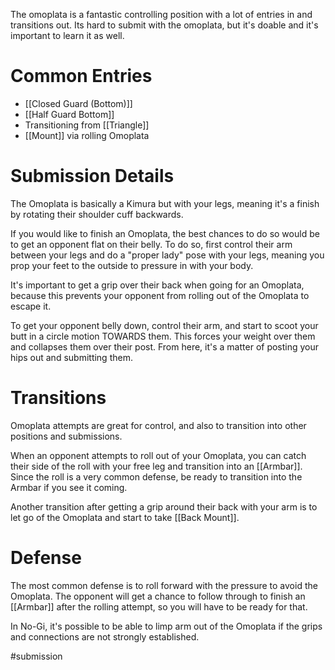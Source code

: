 The omoplata is a fantastic controlling position with a lot of entries in and transitions out. Its hard to submit with the omoplata, but it's doable and it's important to learn it as well.

# Common Entries

- [[Closed Guard (Bottom)]]
- [[Half Guard Bottom]]
- Transitioning from [[Triangle]]
- [[Mount]] via rolling Omoplata

# Submission Details

The Omoplata is basically a Kimura but with your legs, meaning it's a finish by rotating their shoulder cuff backwards.

If you would like to finish an Omoplata, the best chances to do so would be to get an opponent flat on their belly. To do so, first control their arm between your legs and do a "proper lady" pose with your legs, meaning you prop your feet to the outside to pressure in with your body.

It's important to get a grip over their back when going for an Omoplata, because this prevents your opponent from rolling out of the Omoplata to escape it.

To get your opponent belly down, control their arm, and start to scoot your butt in a circle motion TOWARDS them. This forces your weight over them and collapses them over their post. From here, it's a matter of posting your hips out and submitting them.

# Transitions

Omoplata attempts are great for control, and also to transition into other positions and submissions.

When an opponent attempts to roll out of your Omoplata, you can catch their side of the roll with your free leg and transition into an [[Armbar]]. Since the roll is a very common defense, be ready to transition into the Armbar if you see it coming.

Another transition after getting a grip around their back with your arm is to let go of the Omoplata and start to take [[Back Mount]]. 

# Defense

The most common defense is to roll forward with the pressure to avoid the Omoplata. The opponent will get a chance to follow through to finish an [[Armbar]] after the rolling attempt, so you will have to be ready for that.

In No-Gi, it's possible to be able to limp arm out of the Omoplata if the grips and connections are not strongly established.




#submission 